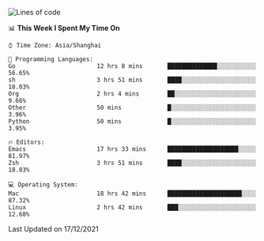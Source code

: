 <!--START_SECTION:waka-->
![Lines of code](https://img.shields.io/badge/From%20Hello%20World%20I%27ve%20Written-22%20Thousand%20lines%20of%20code-blue)

📊 **This Week I Spent My Time On** 

```text
⌚︎ Time Zone: Asia/Shanghai

💬 Programming Languages: 
Go                       12 hrs 8 mins       ██████████████░░░░░░░░░░░   56.65% 
sh                       3 hrs 51 mins       ████░░░░░░░░░░░░░░░░░░░░░   18.03% 
Org                      2 hrs 4 mins        ██░░░░░░░░░░░░░░░░░░░░░░░   9.66% 
Other                    50 mins             █░░░░░░░░░░░░░░░░░░░░░░░░   3.96% 
Python                   50 mins             █░░░░░░░░░░░░░░░░░░░░░░░░   3.95%

🔥 Editors: 
Emacs                    17 hrs 33 mins      ████████████████████░░░░░   81.97% 
Zsh                      3 hrs 51 mins       ████░░░░░░░░░░░░░░░░░░░░░   18.03%

💻 Operating System: 
Mac                      18 hrs 42 mins      █████████████████████░░░░   87.32% 
Linux                    2 hrs 42 mins       ███░░░░░░░░░░░░░░░░░░░░░░   12.68%

```


 Last Updated on 17/12/2021
<!--END_SECTION:waka-->
